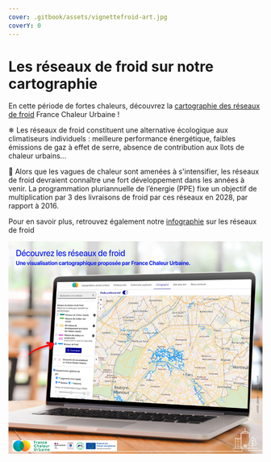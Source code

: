 ```yaml
---
cover: .gitbook/assets/vignettefroid-art.jpg
coverY: 0
---
```


# Les réseaux de froid sur notre cartographie

En cette période de fortes chaleurs, découvrez la [cartographie des réseaux de froid](https://france-chaleur-urbaine.beta.gouv.fr/carte) France Chaleur Urbaine !

❄ Les réseaux de froid constituent une alternative écologique aux climatiseurs individuels : meilleure performance énergétique, faibles émissions de gaz à effet de serre, absence de contribution aux îlots de chaleur urbains...

🎯 Alors que les vagues de chaleur sont amenées à s'intensifier, les réseaux de froid devraient connaître une fort développement dans les années à venir. La programmation pluriannuelle de l’énergie (PPE) fixe un objectif de multiplication par 3 des livraisons de froid par ces réseaux en 2028, par rapport à 2016.

Pour en savoir plus, retrouvez également notre [infographie](https://france-chaleur-urbaine.beta.gouv.fr/img/FCU\_Infographie\_Froid.jpg) sur les réseaux de froid

![](.gitbook/assets/froid-art.jpg)
